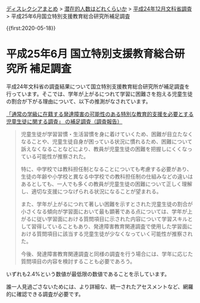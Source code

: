 <p class="breadcrumbs"><a href="../index.md">ディスレクシアまとめ</a> > <a href="index.md">潜在的人数はどれくらいか</a> > <a href="h24-mext-survey.md">平成24年12月文科省調査</a> > 平成25年6月国立特別支援教育総合研究所補足調査

{{first:2020-05-18}}

# 平成25年6月 国立特別支援教育総合研究所 補足調査
平成24年文科省の調査結果について国立特別支援教育総合研究所が補足調査を行っています。そこでは、学年が上がるにつれて学習に困難さを抱える児童生徒の割合が下がる理由について、以下の推測がなされています。

[「通常の学級に在籍する発達障害の可能性のある特別な教育的支援を必要とする児童生徒に関する調査」 の補足調査（調査報告）](http://www.nise.go.jp/cms/resources/content/7412/20140520-153502.pdf)


> <span class="highlight">児童生徒が学習習慣・生活習慣を身に着けていくため、困難が目立たなくなることや、児童生徒自身が困っている状況に慣れるため、困難について訴えなくなることなどにより、教員が児童生徒の困難を把握しにくくなっている可能性</span>が推察された。
>
> 特に、<span class="highlight">中学校では教科担任制となることについても考慮する必要があり</span>、生徒の年齢や小学校と異なる中学校での教科担任制の仕組みなどの違いはあるとしても、一人でも多くの教員が児童生徒の困難について正しく理解し、適切な支援につなげられる状況になることが望まれる。
>
> また、学年が上がるにつれて著しい困難を示すとされた児童生徒の割合が小さくなる傾向が学習面において最も顕著である点については、<span class="highlight">学年が上がるに従い学習面における質問項目に示された内容について学習スキルとして習得している</span>こともあり、発達障害教育関連調査で使用した学習面における質問項目に該当する児童生徒が少なくなっていく可能性が推察された。
>
> 今後、発達障害教育関連調査と同様の調査を行う場合には、学年に応じた質問項目の内容を検討することも必要であろう。

いずれも2.4%という数値が最低限の数値であることを示しています。

誰一人見過ごさないためには、より詳細な、統一されたアセスメントなど、網羅的に確認できる調査が必要です。
